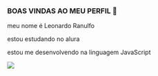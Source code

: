 ### BOAS VINDAS AO MEU PERFIL 🤌

meu nome é Leonardo Ranulfo

estou estudando no alura 

estou me desenvolvendo na linguagem JavaScript

![](https://media1.tenor.com/m/6j5GCYxflfoAAAAC/lol-mdr.gif)
